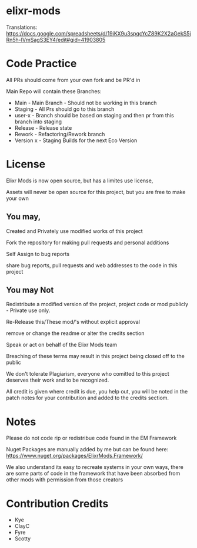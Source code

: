 # elixr-mods
Translations: 
https://docs.google.com/spreadsheets/d/19iKX9u3spqcYcZ89K2X2aGekS5jRn5h-IVmSagS3EY4/edit#gid=41903805

# Code Practice

All PRs should come from your own fork and be PR'd in

Main Repo will contain these Branches:

- Main - Main Branch - Should not be working in this branch
- Staging - All Prs should go to this branch
- user-x - Branch should be based on staging and then pr from this branch into staging
- Release - Release state
- Rework - Refactoring/Rework branch
- Version x - Staging Builds for the next Eco Version


# License

Elixr Mods is now open source, but has a limites use license,

Assets will never be open source for this project, but you are free to make your own

## You may,

Created and Privately use modified works of this project

Fork the repository for making pull requests and personal additions

Self Assign to bug reports

share bug reports, pull requests and web addresses to the code in this project

## You may Not

Redistribute a modified version of the project, project code or mod publicly - Private use only.

Re-Release this/These mod/'s without explicit approval

remove or change the readme or alter the credits section

Speak or act on behalf of the Elixr Mods team

Breaching of these terms may result in this project being closed off to the public

We don't tolerate Plagiarism, everyone who comitted to this project deserves their work and to be recognized.

All credit is given where credit is due, you help out, you will be noted in the patch notes for your contribution and added to the credits sectiom.


# Notes

Please do not code rip or redistribue code found in the EM Framework

Nuget Packages are manually added by me but can be found here: https://www.nuget.org/packages/ElixrMods.Framework/

We also understand its easy to recreate systems in your own ways, there are some parts of code in the framework that have been absorbed from other mods with permission from those creators

# Contribution Credits

- Kye
- ClayC
- Fyre
- Scotty

